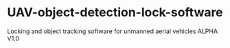 # UAV-object-detection-lock-software
Locking and object tracking software for unmanned aerial vehicles
ALPHA V1.0
